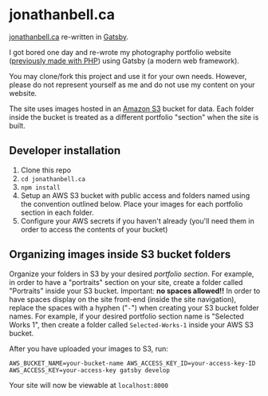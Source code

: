 # jonathanbell.ca

[jonathanbell.ca](https://jonathanbell.ca) re-written in [Gatsby](https://www.gatsbyjs.org/).

I got bored one day and re-wrote my photography portfolio website ([previously made with PHP](https://github.com/jonathanbell/photogsite)) using Gatsby (a modern web framework).

You may clone/fork this project and use it for your own needs. However, please do not represent yourself as me and do not use my content on your website.

The site uses images hosted in an [Amazon S3](https://aws.amazon.com/s3) bucket for data. Each folder inside the bucket is treated as a different portfolio "section" when the site is built.

## Developer installation

1. Clone this repo
1. `cd jonathanbell.ca`
1. `npm install`
1. Setup an AWS S3 bucket with public access and folders named using the convention outlined below. Place your images for each portfolio section in each folder.
1. Configure your AWS secrets if you haven't already (you'll need them in order to access the contents of your bucket)

## Organizing images inside S3 bucket folders

Organize your folders in S3 by your desired _portfolio section_. For example, in order to have a "portraits" section on your site, create a folder called "Portraits" inside your S3 bucket. Important: **no spaces allowed!!** In order to have spaces display on the site front-end (inside the site navigation), replace the spaces with a hyphen ("`-`") when creating your S3 bucket folder names. For example, if your desired portfolio section name is "Selected Works 1", then create a folder called `Selected-Works-1` inside your AWS S3 bucket.

After you have uploaded your images to S3, run:

```
AWS_BUCKET_NAME=your-bucket-name AWS_ACCESS_KEY_ID=your-access-key-ID AWS_ACCESS_KEY=your-access-key gatsby develop
```

Your site will now be viewable at `localhost:8000`
